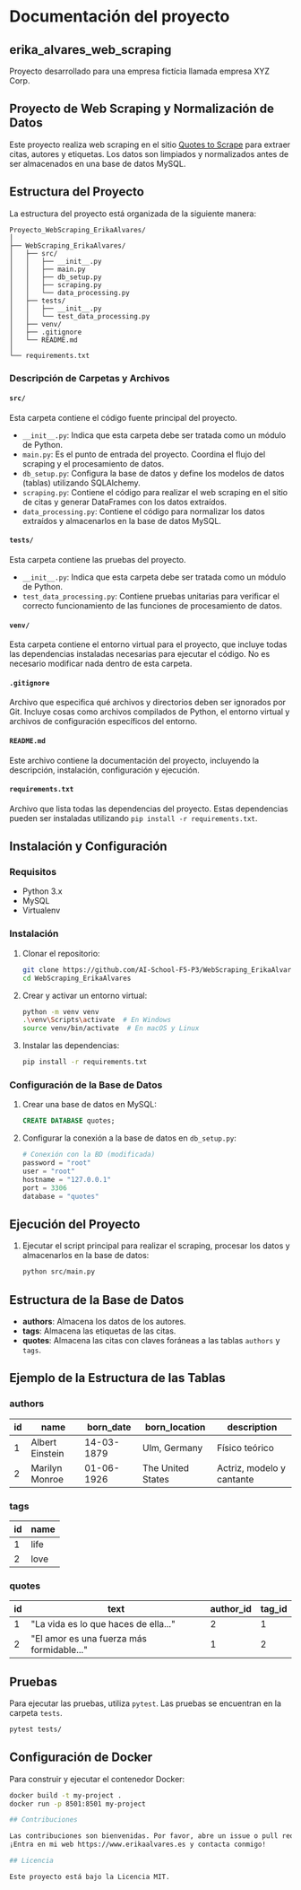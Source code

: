 # Documentación del proyecto

## erika_alvares_web_scraping
Proyecto desarrollado para una empresa fictícia llamada empresa XYZ Corp.

## Proyecto de Web Scraping y Normalización de Datos

Este proyecto realiza web scraping en el sitio [Quotes to Scrape](http://quotes.toscrape.com/) para extraer citas, autores y etiquetas. Los datos son limpiados y normalizados antes de ser almacenados en una base de datos MySQL.

## Estructura del Proyecto

La estructura del proyecto está organizada de la siguiente manera:

```plaintext
Proyecto_WebScraping_ErikaAlvares/
│
├── WebScraping_ErikaAlvares/
│   ├── src/
│   │   ├── __init__.py
│   │   ├── main.py
│   │   ├── db_setup.py
│   │   ├── scraping.py
│   │   └── data_processing.py
│   ├── tests/
│   │   ├── __init__.py
│   │   └── test_data_processing.py
│   ├── venv/
│   ├── .gitignore
│   └── README.md
│
└── requirements.txt
````

### Descripción de Carpetas y Archivos

#### `src/`
Esta carpeta contiene el código fuente principal del proyecto.

- `__init__.py`: Indica que esta carpeta debe ser tratada como un módulo de Python.
- `main.py`: Es el punto de entrada del proyecto. Coordina el flujo del scraping y el procesamiento de datos.
- `db_setup.py`: Configura la base de datos y define los modelos de datos (tablas) utilizando SQLAlchemy.
- `scraping.py`: Contiene el código para realizar el web scraping en el sitio de citas y generar DataFrames con los datos extraídos.
- `data_processing.py`: Contiene el código para normalizar los datos extraídos y almacenarlos en la base de datos MySQL.

#### `tests/`
Esta carpeta contiene las pruebas del proyecto.

- `__init__.py`: Indica que esta carpeta debe ser tratada como un módulo de Python.
- `test_data_processing.py`: Contiene pruebas unitarias para verificar el correcto funcionamiento de las funciones de procesamiento de datos.

#### `venv/`
Esta carpeta contiene el entorno virtual para el proyecto, que incluye todas las dependencias instaladas necesarias para ejecutar el código. No es necesario modificar nada dentro de esta carpeta.

#### `.gitignore`
Archivo que especifica qué archivos y directorios deben ser ignorados por Git. Incluye cosas como archivos compilados de Python, el entorno virtual y archivos de configuración específicos del entorno.

#### `README.md`
Este archivo contiene la documentación del proyecto, incluyendo la descripción, instalación, configuración y ejecución.

#### `requirements.txt`
Archivo que lista todas las dependencias del proyecto. Estas dependencias pueden ser instaladas utilizando `pip install -r requirements.txt`.

## Instalación y Configuración

### Requisitos

- Python 3.x
- MySQL
- Virtualenv

### Instalación

1. Clonar el repositorio:

    ```sh
    git clone https://github.com/AI-School-F5-P3/WebScraping_ErikaAlvares.git
    cd WebScraping_ErikaAlvares
    ```

2. Crear y activar un entorno virtual:

    ```sh
    python -m venv venv
    .\venv\Scripts\activate  # En Windows
    source venv/bin/activate  # En macOS y Linux
    ```

3. Instalar las dependencias:

    ```sh
    pip install -r requirements.txt
    ```

### Configuración de la Base de Datos

1. Crear una base de datos en MySQL:

    ```sql
    CREATE DATABASE quotes;
    ```

2. Configurar la conexión a la base de datos en `db_setup.py`:

    ```python
    # Conexión con la BD (modificada)
    password = "root"
    user = "root"
    hostname = "127.0.0.1"
    port = 3306
    database = "quotes"
    ```

## Ejecución del Proyecto

1. Ejecutar el script principal para realizar el scraping, procesar los datos y almacenarlos en la base de datos:

    ```sh
    python src/main.py
    ```

## Estructura de la Base de Datos

- **authors**: Almacena los datos de los autores.
- **tags**: Almacena las etiquetas de las citas.
- **quotes**: Almacena las citas con claves foráneas a las tablas `authors` y `tags`.

## Ejemplo de la Estructura de las Tablas

### authors

| id  | name              | born_date   | born_location  | description                  |
| --- | ----------------- | ----------- | -------------- | ---------------------------- |
| 1   | Albert Einstein   | 14-03-1879  | Ulm, Germany   | Físico teórico               |
| 2   | Marilyn Monroe    | 01-06-1926  | The United States | Actriz, modelo y cantante  |

### tags

| id  | name              |
| --- | ----------------- |
| 1   | life              |
| 2   | love              |

### quotes

| id  | text                                            | author_id | tag_id |
| --- | ----------------------------------------------- | --------- | ------ |
| 1   | "La vida es lo que haces de ella..."            | 2         | 1      |
| 2   | "El amor es una fuerza más formidable..."       | 1         | 2      |

## Pruebas

Para ejecutar las pruebas, utiliza `pytest`. Las pruebas se encuentran en la carpeta `tests`.

```sh
pytest tests/
```

## Configuración de Docker

Para construir y ejecutar el contenedor Docker:

```sh
docker build -t my-project .
docker run -p 8501:8501 my-project

## Contribuciones

Las contribuciones son bienvenidas. Por favor, abre un issue o pull request para discutir cualquier cambio.
¡Entra en mi web https://www.erikaalvares.es y contacta conmigo!

## Licencia

Este proyecto está bajo la Licencia MIT.
```


